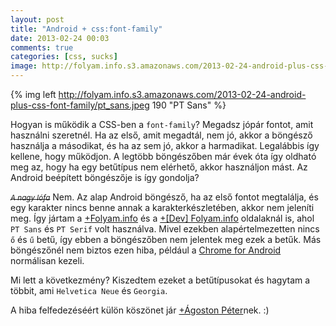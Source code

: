 ```yaml
---
layout: post
title: "Android + css:font-family"
date: 2013-02-24 00:03
comments: true
categories: [css, sucks]
image: http://folyam.info.s3.amazonaws.com/2013-02-24-android-plus-css-font-family/pt_sans.jpeg
---
```


{% img left http://folyam.info.s3.amazonaws.com/2013-02-24-android-plus-css-font-family/pt_sans.jpeg 190 "PT Sans" %}

Hogyan is működik a CSS-ben a `font-family`? Megadsz jópár fontot, amit használni szeretnél.
Ha az első, amit megadtál, nem jó, akkor a böngésző használja a másodikat, és ha az sem jó,
akkor a harmadikat. Legalábbis így kellene, hogy működjon. A legtöbb böngészőben már évek
óta így oldható meg az, hogy ha egy betűtípus nem elérhető, akkor használjon mást.
Az Android beépített böngészője is így gondolja?

<!--more-->

_<del><small>A nagy lófa</small></del>_ Nem. Az alap Android böngésző, ha az első fontot
megtalálja, és egy karakter nincs benne annak a karakterkészletében, akkor nem jeleníti
meg. Így jártam a [+Folyam.info](https://plus.google.com/u/0/105853491239853198987)
és a [+[Dev] Folyam.info](https://plus.google.com/u/0/105613682641367710983)
oldalaknál is, ahol `PT Sans` és `PT Serif` volt használva. Mivel ezekben alapértelmezetten
nincs `ő` és `ű` betű, így ebben a böngészőben nem jelentek meg ezek a betűk. Más böngészőnél
nem biztos ezen hiba, például a
[Chrome for Android](https://play.google.com/store/apps/details?id=com.android.chrome)
normálisan kezeli.

Mi lett a következmény? Kiszedtem ezeket a betűtípusokat és hagytam a többit, ami
`Helvetica Neue` és `Georgia`.

A hiba felfedezéséért külön köszönet jár
[+Ágoston Péter](https://plus.google.com/u/0/104970190473967264780)nek. :)